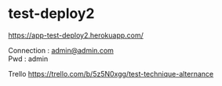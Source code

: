 # test-deploy2

https://app-test-deploy2.herokuapp.com/

Connection : admin@admin.com    
Pwd : admin

Trello
https://trello.com/b/5z5N0xgg/test-technique-alternance